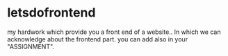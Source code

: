 # letsdofrontend
my hardwork which provide you a front end of a website..
In which we can acknowledge about the frontend part.
you can add also in your "ASSIGNMENT". 
